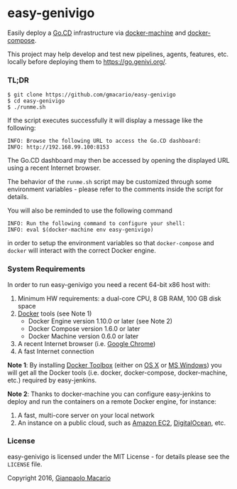 # easy-genivigo

Easily deploy a [Go.CD](https://www.go.cd/) infrastructure via [docker-machine](https://www.docker.com/docker-machine) and [docker-compose](https://www.docker.com/docker-compose).

This project may help develop and test new pipelines, agents, features, etc. locally before deploying them to <https://go.genivi.org/>.

### TL;DR

```
$ git clone https://github.com/gmacario/easy-genivigo
$ cd easy-genivigo
$ ./runme.sh
```

If the script executes successfully it will display a message like the following:

```
INFO: Browse the following URL to access the Go.CD dashboard:
INFO: http://192.168.99.100:8153
```

The Go.CD dashboard may then be accessed by opening the displayed URL using a recent Internet browser.

The behavior of the `runme.sh` script may be customized through some environment variables - please refer to the comments inside the script for details.

You will also be reminded to use the following command

```
INFO: Run the following command to configure your shell:
INFO: eval $(docker-machine env easy-genivigo)
```

in order to setup the environment variables so that `docker-compose` and `docker` will interact with the correct Docker engine.

### System Requirements

In order to run easy-genivigo you need a recent 64-bit x86 host with:

1. Minimum HW requirements: a dual-core CPU, 8 GB RAM, 100 GB disk space
2. [Docker](https://www.docker.com/) tools (see Note 1)
   * Docker Engine version 1.10.0 or later (see Note 2)
   * Docker Compose version 1.6.0 or later
   * Docker Machine version 0.6.0 or later
5. A recent Internet browser (i.e. [Google Chrome](https://www.google.com/chrome/))
6. A fast Internet connection

**Note 1**: By installing [Docker Toolbox](https://www.docker.com/products/docker-toolbox) (either on [OS X](http://www.apple.com/osx/) or [MS Windows](http://www.microsoft.com/en-us/windows)) you will get all the Docker tools (i.e. docker, docker-compose, docker-machine, etc.) required by easy-jenkins.

**Note 2**: Thanks to docker-machine you can configure easy-jenkins to deploy and run the containers on a remote Docker engine, for instance:

1. A fast, multi-core server on your local network
2. An instance on a public cloud, such as [Amazon EC2](https://aws.amazon.com/it/ec2/), [DigitalOcean](https://www.digitalocean.com/), etc.

### License

easy-genivigo is licensed under the MIT License - for details please see the `LICENSE` file.

Copyright 2016, [Gianpaolo Macario](http://gmacario.github.io/)
